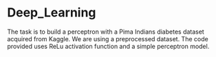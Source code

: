 # Deep_Learning

The task is to build a perceptron with a Pima Indians diabetes dataset acquired from Kaggle. We are using a preprocessed dataset.
The code provided uses ReLu activation function and a simple perceptron model. 
